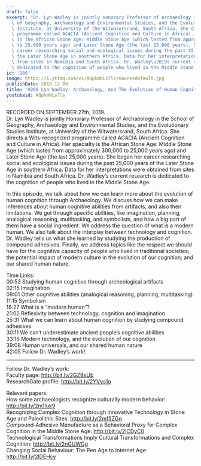 ```yaml
---
draft: false
excerpt: "Dr. Lyn Wadley is jointly Honorary Professor of Archaeology in the School\
  \ of Geography, Archaeology and Environmental Studies, and the Evolutionary Studies\
  \ Institute, at University of the Witwatersrand, South Africa. She directs a Wits-recognized\
  \ programme called ACACIA (Ancient Cognition and Culture in Africa). Her specialty\
  \ is the African Stone Age: Middle Stone Age (which lasted from approximately 300,000\
  \ to 25,000 years ago) and Later Stone Age (the last 25,000 years). She began her\
  \ career researching social and ecological issues during the past 25,000 years of\
  \ the Later Stone Age in southern Africa. Data for her interpretations were obtained\
  \ from sites in Namibia and South Africa. Dr. Wadley\u2019s current research is\
  \ dedicated to the cognition of people who lived in the Middle Stone Age."
id: '266'
image: https://i.ytimg.com/vi/AQpkmNLs7ls/maxresdefault.jpg
publishDate: 2019-12-09
title: '#266 Lyn Wadley: Archaeology, And The Evolution of Human Cognition'
youtubeid: AQpkmNLs7ls
---
```

RECORDED ON SEPTEMBER 27th, 2019.  
Dr. Lyn Wadley is jointly Honorary Professor of Archaeology in the School of Geography, Archaeology and Environmental Studies, and the Evolutionary Studies Institute, at University of the Witwatersrand, South Africa. She directs a Wits-recognized programme called ACACIA (Ancient Cognition and Culture in Africa). Her specialty is the African Stone Age: Middle Stone Age (which lasted from approximately 300,000 to 25,000 years ago) and Later Stone Age (the last 25,000 years). She began her career researching social and ecological issues during the past 25,000 years of the Later Stone Age in southern Africa. Data for her interpretations were obtained from sites in Namibia and South Africa. Dr. Wadley’s current research is dedicated to the cognition of people who lived in the Middle Stone Age.

In this episode, we talk about how we can learn more about the evolution of human cognition through Archaeology. We discuss how we can make inferences about human cognitive abilities from artifacts, and also their limitations. We got through specific abilities, like imagination, planning, analogical reasoning, multitasking, and symbolism, and how a big part of them have a social ingredient. We address the question of what is a modern human. We also talk about the interplay between technology and cognition. Dr. Wadley tells us what she learned by studying the production of compound adhesives. Finally, we address topics like the respect we should have for the cognitive capacity of people who lived in traditional societies; the potential impact of modern culture in the evolution of our cognition; and our shared human nature.

Time Links:  
00:53  Studying human cognitive through archeological artifacts  
02:15  Imagination  
09:01  Other cognitive abilities (analogical reasoning, planning, multitasking)  
11:15  Symbolism  
18:27  What is a “modern human”?  
21:02  Reflexivity between technology, cognition and imagination  
25:31  What we can learn about human cognition by studying compound adhesives  
30:11  We can’t underestimate ancient people’s cognitive abilities  
33:16  Modern technology, and the evolution of our cognition  
39:08  Human universals, and our shared human nature  
42:05  Follow Dr. Wadley’s work!

---

Follow Dr. Wadley’s work:  
Faculty page: http://bit.ly/2GZBsUb  
ResearchGate profile: http://bit.ly/2YVys1o

Relevant papers:  
How some archaeologists recognize culturally modern behavior: http://bit.ly/2m1Iuk9  
Recognizing Complex Cognition through Innovative Technology in Stone Age and Paleolithic Sites: http://bit.ly/2mf5ZGq  
Compound‐Adhesive Manufacture as a Behavioral Proxy for Complex Cognition in the Middle Stone Age: http://bit.ly/2lCDyC0  
Technological Transformations Imply Cultural Transformations and Complex Cognition: http://bit.ly/2nGUWGg  
Changing Social Behaviour: The Pen Age to Internet Age: http://bit.ly/2lDEHcy
